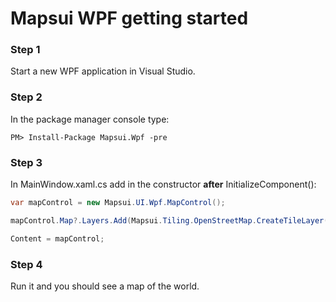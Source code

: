 
# Mapsui WPF getting started

### Step 1
Start a new WPF application in Visual Studio.

### Step 2
In the package manager console type:
```console
PM> Install-Package Mapsui.Wpf -pre
```

### Step 3
In MainWindow.xaml.cs add in the constructor **after** InitializeComponent():

```csharp
var mapControl = new Mapsui.UI.Wpf.MapControl();

mapControl.Map?.Layers.Add(Mapsui.Tiling.OpenStreetMap.CreateTileLayer());

Content = mapControl;
```

### Step 4
Run it and you should see a map of the world.
